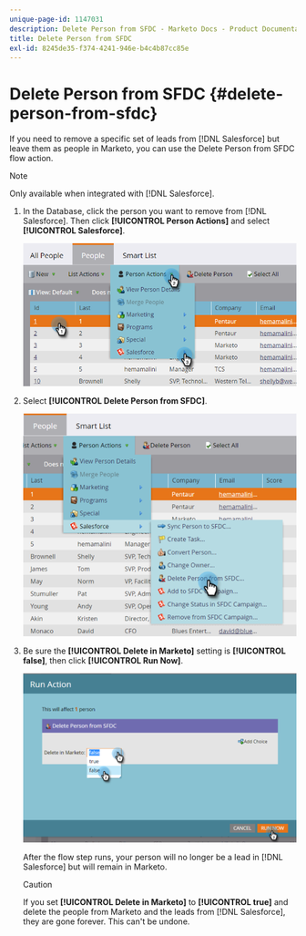 ```yaml
---
unique-page-id: 1147031
description: Delete Person from SFDC - Marketo Docs - Product Documentation
title: Delete Person from SFDC
exl-id: 8245de35-f374-4241-946e-b4c4b87cc85e
---
```

# Delete Person from SFDC {#delete-person-from-sfdc}

If you need to remove a specific set of leads from [!DNL Salesforce] but leave them as people in Marketo, you can use the Delete Person from SFDC flow action.

>[!NOTE]
>
>Only available when integrated with [!DNL Salesforce].

1. In the Database, click the person you want to remove from [!DNL Salesforce]. Then click **[!UICONTROL Person Actions]** and select **[!UICONTROL Salesforce]**.

   ![](assets/person-actions-salesforce.png)

1. Select **[!UICONTROL Delete Person from SFDC]**.

   ![](assets/delete-person-from-sfdc.png)

1. Be sure the **[!UICONTROL Delete in Marketo]** setting is **[!UICONTROL false]**, then click **[!UICONTROL Run Now]**.

   ![](assets/run-action-delete-lead-from-sfdc.png)

   After the flow step runs, your person will no longer be a lead in [!DNL Salesforce] but will remain in Marketo.

   >[!CAUTION]
   >
   >If you set **[!UICONTROL Delete in Marketo]** to **[!UICONTROL true]** and delete the people from Marketo and the leads from [!DNL Salesforce], they are gone forever. This can't be undone.
